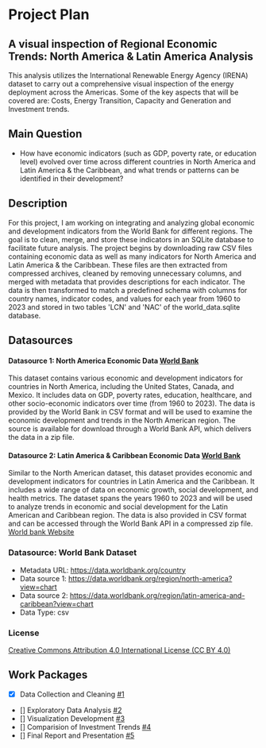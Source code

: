 # Project Plan

## A visual inspection of Regional Economic Trends: North America & Latin America Analysis
<!-- Give your project a short title. -->
This analysis utilizes the International Renewable Energy Agency (IRENA) dataset to carry out a comprehensive visual inspection of the energy deployment across the Americas. Some of the key aspects that will be covered are: Costs, Energy Transition, Capacity and Generation and Investment trends.

## Main Question

<!-- Think about one main question you want to answer based on the data. -->
* How have economic indicators (such as GDP, poverty rate, or education level) evolved over time across different countries in North America and Latin America & the Caribbean, and what trends or patterns can be identified in their development?



## Description

<!-- Describe your data science project in max. 200 words. Consider writing about why and how you attempt it. -->
For this project, I am working on integrating and analyzing global economic and development indicators from the World Bank for different regions. The goal is to clean, merge, and store these indicators in an SQLite database to facilitate future analysis. The project begins by downloading raw CSV files containing economic data as well as many indicators for North America and Latin America & the Caribbean. These files are then extracted from compressed archives, cleaned by removing unnecessary columns, and merged with metadata that provides descriptions for each indicator. The data is then transformed to match a predefined schema with columns for country names, indicator codes, and values for each year from 1960 to 2023 and stored in two tables 'LCN' and 'NAC' of the world_data.sqlite database.

## Datasources

<!-- Describe each datasources you plan to use in a section. Use the prefic "DatasourceX" where X is the id of the datasource. -->

#### Datasource 1: North America Economic Data [World Bank](https://data.worldbank.org/region/north-america?view=chart)
This dataset contains various economic and development indicators for countries in North America, including the United States, Canada, and Mexico. It includes data on GDP, poverty rates, education, healthcare, and other socio-economic indicators over time (from 1960 to 2023). The data is provided by the World Bank in CSV format and will be used to examine the economic development and trends in the North American region. The source is available for download through a World Bank API, which delivers the data in a zip file.

#### Datasource 2: Latin America & Caribbean Economic Data [World Bank]( https://data.worldbank.org/region/latin-america-and-caribbean?view=chart)
Similar to the North American dataset, this dataset provides economic and development indicators for countries in Latin America and the Caribbean. It includes a wide range of data on economic growth, social development, and health metrics. The dataset spans the years 1960 to 2023 and will be used to analyze trends in economic and social development for the Latin American and Caribbean region. The data is also provided in CSV format and can be accessed through the World Bank API in a compressed zip file. [World bank Website](https://data.worldbank.org/)

### Datasource: World Bank Dataset
* Metadata URL: https://data.worldbank.org/country
* Data source 1: https://data.worldbank.org/region/north-america?view=chart
* Data source 2: https://data.worldbank.org/region/latin-america-and-caribbean?view=chart
* Data Type: csv

### License
[Creative Commons Attribution 4.0 International License (CC BY 4.0)](https://www.worldbank.org/en/about/legal/terms-of-use-for-datasets)



## Work Packages

<!-- List of work packages ordered sequentially, each pointing to an issue with more details. -->

- [x] Data Collection and Cleaning [#1][i1]
- [] Exploratory Data Analysis [#2][i1]
- [] Visualization Development [#3][i1]
- [] Comparision of Investment Trends [#4][i1]
- [] Final Report and Presentation [#5][i1]

[i1]: https://github.com/jvalue/made-template/issues/1
